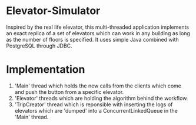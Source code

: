 # Elevator-Simulator
Inspired by the real life elevator, this multi-threaded application implements an exact replica of a set of elevators which can work in any building as long as the number
of floors is specified. It uses simple Java combined with PostgreSQL through JDBC.

# Implementation
1. 'Main' thread which holds the new calls from the clients which come and push the button from a specific elevator.
2. 'Elevator' threads which are holding the algorithm behind the workflow.
3. 'TripCreator' thread which is reponsible with inserting the logs of elevators which are 'dumped' into a ConcurrentLinkedQueue in the 'Main' thread.
